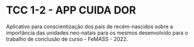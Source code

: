 # TCC 1-2 - APP CUIDA DOR

Aplicativo para conscientização dos pais de recém-nascidos sobre a importância das unidades neo-natais para os mesmos desenvolvido para o trabalho de conclusão de curso - FeMASS - 2022.
